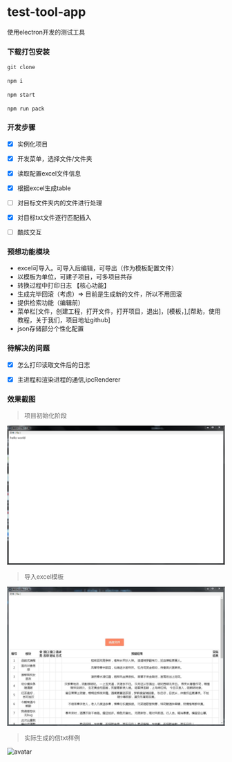 # test-tool-app
使用electron开发的测试工具

### 下载打包安装

```
git clone 

npm i

npm start

npm run pack
```

### 开发步骤

- [x] 实例化项目
- [x] 开发菜单，选择文件/文件夹
- [x] 读取配置excel文件信息
- [x] 根据excel生成table
- [ ] 对目标文件夹内的文件进行处理
- [x] 对目标txt文件逐行匹配插入
- [ ] 酷炫交互


### 预想功能模块

- excel可导入。可导入后编辑，可导出（作为模板配置文件）
- 以模板为单位，可建子项目，可多项目共存
- 转换过程中打印日志 【核心功能】
- 生成完毕回滚（考虑）=> 目前是生成新的文件，所以不用回滚
- 提供检索功能（编辑前）
- 菜单栏[文件，创建工程，打开文件，打开项目，退出]，[模板，],[帮助，使用教程，关于我们，项目地址github]
- json存储部分个性化配置 

### 待解决的问题

- [x] 怎么打印读取文件后的日志
- [x] 主进程和渲染进程的通信,ipcRenderer




### 效果截图

> 项目初始化阶段

![avatar](/screen/screen01.png)


> 导入excel模板

![avatar](/screen/screen02.jpg)

> 实际生成的信txt样例

![avatar](/screen/screen03.jpg)




